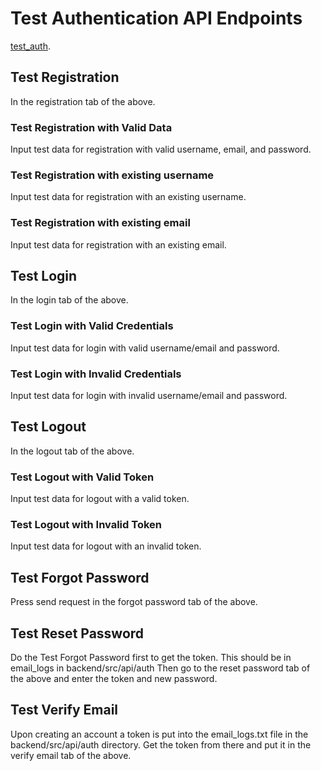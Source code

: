 # Test Authentication API Endpoints

[test_auth](tests/authentication.md).

## Test Registration

In the registration tab of the above.

### Test Registration with Valid Data

Input test data for registration with valid username, email, and password.

### Test Registration with existing username

Input test data for registration with an existing username.

### Test Registration with existing email

Input test data for registration with an existing email.

## Test Login

In the login tab of the above.

### Test Login with Valid Credentials

Input test data for login with valid username/email and password.

### Test Login with Invalid Credentials

Input test data for login with invalid username/email and password.

## Test Logout

In the logout tab of the above.

### Test Logout with Valid Token

Input test data for logout with a valid token.

### Test Logout with Invalid Token

Input test data for logout with an invalid token.

## Test Forgot Password

Press send request in the forgot password tab of the above.

## Test Reset Password

Do the Test Forgot Password first to get the token. This should be in email_logs in backend/src/api/auth
Then go to the reset password tab of the above and enter the token and new password.

## Test Verify Email

Upon creating an account a token is put into the email_logs.txt file in the backend/src/api/auth directory.
Get the token from there and put it in the verify email tab of the above.